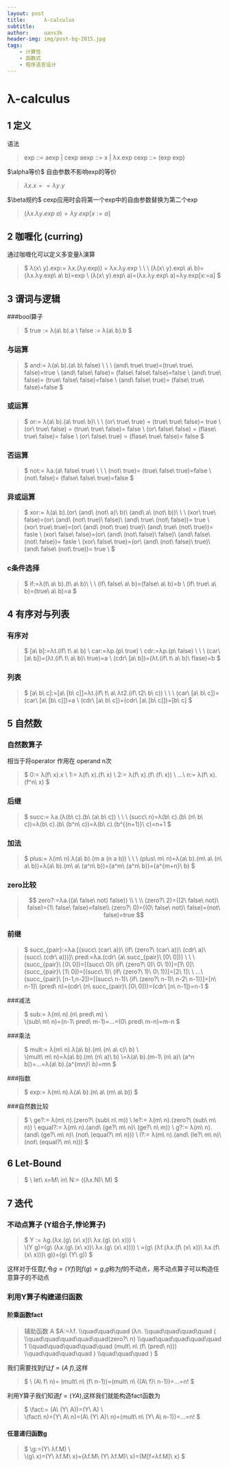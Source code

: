 ```yaml
---
layout: post
title:      λ-calculus
subtitle:   
author:     uans3k
header-img: img/post-bg-2015.jpg
tags:
    - 计算性
    - 函数式
    - 程序语言设计
---
```

# λ-calculus

## 1 定义
语法
>exp ::= aexp | cexp
aexp ::= x | λx.exp
cexp ::= (exp exp)

$\alpha等价$
自由参数不影响exp的等价
>$λx.x == λy.y$

$\beta规约$
cexp应用时会将第一个exp中的自由参数替换为第二个exp
>$(λx.λy.exp\ a)=λy.exp[x:=a]$

## 2 咖喱化 (curring)
通过咖喱化可以定义多变量λ演算
>$
λ(x\ y).exp:= λx.(λy.exp)) = λx.λy.exp \\
\ \\
(λ(x\ y).exp\ a\ b)=(λx.λy.exp\ a\ b)=exp \\
(λ(x\ y).exp\ a)=(λx.λy.exp\ a)=λy.exp[x:=a]
$

## 3 谓词与逻辑
###bool算子
>$
true := λ(a\ b).a \\
false := λ(a\ b).b
$

### 与运算
>$
and:= λ(a\ b).(a\ b\ false) \\
\ \\
(and\ true\ true)=(true\ true\ false)=true \\
(and\ false\ false)= (false\ false\ false)=false \\
(and\ true\ false)= (true\ false\ false)=false \\
(and\ false\ true)= (false\ true\ false)=false
$

### 或运算
>$
or:= λ(a\ b).(a\ true\ b)\\
\ \\
(or\ true\ true) = (true\ true\ false)= true \\
(or\ true\ false) = (true\ true\ false)= false \\
(or\ false\ false) = (flase\ true\ false)= false \\
(or\ false\ true) = (flase\ true\ false)= false 
$

### 否运算
>$
not:= λa.(a\ false\ true) \\
\ \\
(not\ true)= (true\ false\ true)=false \\
(not\ false)= (false\ false\ true)=false 
$

### 异或运算
>$
xor:= λ(a\ b).(or\ (and\ (not\ a)\ b)\ (and\ a\ (not\ b))\\
\ \\
(xor\ true\ false)=(or\ (and\ (not\ true)\ false)\ (and\ true\ (not\ false))= true  \\
(xor\ true\ true)=(or\ (and\ (not\ true) true)\ (and\ true\ (not\ true))= fasle \\
(xor\ false\ false)=(or\ (and\ (not\ false)\ false)\ (and\ false\ (not\ false))= fasle \\
(xor\ false\ true)=(or\ (and\ (not\ false)\ true)\ (and\ false\ (not\ true))= true \\
$

### c条件选择
>$
if:=λ(t\ a\ b).(t\ a\ b)\\
\ \\
(if\ false\ a\ b)=(false\ a\ b)=b \\
(if\ true\ a\ b)=(true\ a\ b)=a
$

## 4 有序对与列表
### 有序对
>$
[a\ b]:=λt.(if\ t\ a\ b) \\
car:=λp.(p\ true) \\
cdr:=λp.(p\ false) \\
\ \\
(car\ [a\ b])=(λt.(if\ t\ a\ b)\ true)=a \\
(cdr\ [a\ b])=(λt.(if\ t\ a\ b)\ flase)=b
$

### 列表
>$
[a\ b\ c]:=[a\ [b\ c]]=λt.(if\ t\ a\ λt2.(if\ t2\ b\ c)) \\
\ \\
(car\ [a\ b\ c])=(car\ [a\ [b\ c]])=a \\
(cdr\ [a\ b\ c])=(cdr\ [a\ [b\ c]])=[b\ c]
$


## 5 自然数

### 自然数算子
相当于将operator 作用在 operand n次
>$
0:= λ(f\ x).x \\
1:= λ(f\ x).(f\ x) \\
2:= λ(f\ x).(f\ (f\ x)) \\
...\\
n:= λ(f\ x).(f^n\ x)
$

### 后继
>$
succ:= λa.(λ(b\ c).(b\ (a\ b\ c)) \\
\ \\
(succ\ n)=λ(b\ c).(b\ (n\ b\ c))=λ(b\ c).(b\ (b^n\ c))=λ(b\ c).(b^{(n+1)}\ c)=n+1
$

### 加法
>$
plus:= λ(m\ n).λ(a\ b).(m a (n a b)) \\
\ \\
(plus\ m\ n)=λ(a\ b).(m\ a\ (n\ a\ b))=λ(a\ b).(m\ a\ (a^n\ b))=(a^m\ (a^n\ b))=(a^{m+n}\ b)
$

### zero比较
>$$
zero?:=λa.((a\ false\ not) false)) \\
\ \\
(zero?\ 2)=((2\ false\ not)\ false)=(1\ false\ false)=false\\
(zero?\ 0)=((0\ false\ not)\ false)=(not\ false)=true
$$

### 前继
>$
succ_{pair}:=λa.[(succ\ (car\ a))\ (if\ (zero?\ (car\ a))\ (cdr\ a)\ (succ\ (cdr\ a)))]\\
pred:=λa.(cdr\ (a\ succ_{pair}\ [0\ 0])) \\
\ \\
(succ_{pair}\ [0\ 0])=[(succ\ 0)\ (if\ (zero?\ 0)\ 0\ 1))]=[1\ 0]\\
(succ_{pair}\ [1\ 0])=[(succ\ 1)\ (if\ (zero?\ 1)\ 0\ 1))]=[2\ 1]\\
\ ...\\
(succ_{pair}\ [n-1,n-2])=[(succ\ n-1)\ (if\ (zero?\ n-1)\ n-2\ n-1))]=[n\ n-1]\\
(pred\ n)=(cdr\ (n\ succ_{pair}\ [0\ 0]))=(cdr\ [n\ n-1])=n-1
$

###减法
>$
sub:= λ(m\ n).(n\ pred\ m)
\\\
\\(sub\ m\ n)=(n-1\ pred\ m-1)=...=(0\ pred\ m-n)=m-n
$

###乘法
>$
mult:= λ(m\ n).λ(a\ b).(m\ (n\ a\ c)\ b)
\\\
\\(mult\ m\ n)=λ(a\ b).(m\ (n\ a)\ b)
\\=λ(a\ b).(m-1\ (n\ a)\ (a^n b))=...=λ(a\ b).(a^{m*n}\ b)=m*n
$

###指数
>$
exp:= λ(m\ n).λ(a\ b).(n\ a\ (m\ a\ b))
$

###自然数比较
>$
\\ ge?:=  λ(m\ n).(zero?\ (sub\ n\ m))
\\ le?:=   λ(m\ n).(zero?\ (sub\ m\ n))
\\ equal?:= λ(m\ n).(and\ (ge?\ m\ n)\ (ge?\ n\ m)) 
\\ g?:= λ(m\ n).(and\ (ge?\ m\ n)\ (not\ (equal?\ m\ n)))
\\ l?:= λ(m\ n).(and\ (le?\ m\ n)\ (not\ (equal?\ m\ n)))
$

## 6 Let-Bound
>$
\\ let\ x=M\ in\ N:= ((λx.N)\ M)
$

## 7 迭代
### 不动点算子 (Y组合子,悖论算子)
>$
Y := λg.(λx.(g\ (x\ x))\ λx.(g\ (x\ x)))
\\\
\\(Y g)=(g\ (λx.(g\ (x\ x))\ λx.(g\ (x\ x))))
\\ =(g\ (λf.(λx.(f\ (x\ x))\ λx.(f\ (x\ x)))\ g))=(g\ (Y\ g))
$

这样对于任意$f$,令$g=(Y f)$则$f(g)=g$,$g$称为$f$的不动点，用不动点算子可以构造任意算子的不动点

### 利用Y算子构建递归函数

#### 阶乘函数fact
>辅助函数 A
$A:=λf.
\\\quad\quad\quad (λn.
\\\quad\quad\quad\quad (
\\\quad\quad\quad\quad\quad(zero?\ n)
\\\quad\quad\quad\quad\quad 1
\\\quad\quad\quad\quad\quad (mult\ n\ (f\ (pred\ n)))
\\\quad\quad\quad\quad )
\\\quad\quad\quad )
$

我们需要找到$f$让$f=(A\ f)$,这样
>$
\\ (A\ f\ n)= (mult\ n\ (f\ n-1))=(mult\ n\ ((A\ f)\ n-1))=...=n!
$

利用Y算子我们知道$f=(Y A)$,这样我们就能构造fact函数为
>$
\\fact:= (A\ (Y\ A))=(Y\ A)
\\\
\\(fact\ n)=(Y\ A\ n)=(A\ (Y\ A)\ n)=(mult\ n\ (Y\ A\ n-1))=...=n!
$

#### 任意递归函数g
>$
\\g:=(Y\ λf.M)
\\\
\\(g\ x)=(Y\ λf.M\ x)=(λf.M\ (Y\ λf.M)\ x)=(M[f=λf.M]\ x)
$